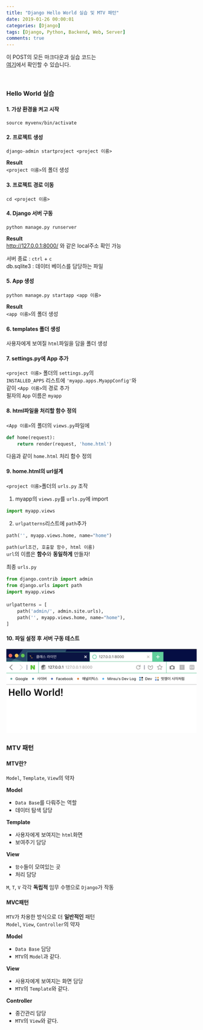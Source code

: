 ```yaml
---
title: "Django Hello World 실습 및 MTV 패턴"
date: 2019-01-26 00:00:01
categories: [Django]
tags: [Django, Python, Backend, Web, Server]
comments: true
---
```


이 POST의 모든 마크다운과 실습 코드는<br/>
[여기](https://github.com/LikeLionSCH/LikeLion_Study_Summary)에서 확인할 수 있습니다.

<br>

### Hello World 실습

#### 1. 가상 환경을 켜고 시작

```
source myvenv/bin/activate
```

#### 2. 프로젝트 생성

```
django-admin startproject <project 이름>
```

**Result**<br/>
`<project 이름>`의 폴더 생성

#### 3. 프로젝트 경로 이동

```
cd <project 이름>
```

#### 4. Django 서버 구동

```
python manage.py runserver
```

**Result**<br/>
http://127.0.0.1:8000/ 와 같은 local주소 확인 가능

서버 종료 : `ctrl` + `c`<br/>
db.sqlite3 : 데이터 베이스를 담당하는 파일<br/>

#### 5. App 생성

```
python manage.py startapp <app 이름>
```

**Result**<br/>
`<app 이름>`의 폴더 생성

#### 6. templates 폴더 생성<br/>

사용자에게 보여질 `html`파일을 담을 폴더 생성

#### 7. settings.py에 App 추가

`<project 이름>` 폴더의 `settings.py`의<br/>
`INSTALLED_APPS` 리스트에 `'myapp.apps.MyappConfig'`와<br/>
같이 `<App 이름>`의 경로 추가<br/>
필자의 `App` 이름은 `myapp`

#### 8. html파일을 처리할 함수 정의<br/>

`<App 이름>`의 폴더의 `views.py`파일에

```python
def home(request):
    return render(request, 'home.html')
```

다음과 같이 `home.html` 처리 함수 정의

#### 9. home.html의 url설계

`<project 이름>`폴더의 `urls.py` 조작

1. myapp의 `views.py`를 `urls.py`에 import

```python
import myapp.views
```

2. `urlpatterns`리스트에 `path`추가

```python
path('', myapp.views.home, name="home")
```

`path(url조건, 호출할 함수, html 이름)`<br/>
`url`의 이름은 **함수**와 **동일하게** 만들자!

최종 `urls.py`

```python
from django.contrib import admin
from django.urls import path
import myapp.views

urlpatterns = [
    path('admin/', admin.site.urls),
    path('', myapp.views.home, name="home"),
]
```

#### 10. 파일 설정 후 서버 구동 테스트<br/>

<img src="/assets/2019-01-26/1.png" width="600" height="auto">

<br/>

### MTV 패턴

#### MTV란?

`Model`, `Template`, `View`의 약자<br/>

**Model**

-   `Data Base`를 다뤄주는 역할
-   데이터 탐색 담당

**Template**

-   사용자에게 보여지는 `html`화면
-   보여주기 담당

**View**

-   `함수`들이 모여있는 곳
-   처리 담당

`M`, `T`, `V` 각각 **독립적** 임무 수행으로 `Django`가 작동

#### MVC패턴

`MTV`가 차용한 방식으로 더 **일반적인** 패턴<br/>
`Model`, `View`, `Controller`의 약자

**Model**

-   `Data Base` 담당
-   `MTV`의 `Model`과 같다.

**View**

-   사용자에게 보여지는 화면 담당
-   `MTV`의 `Template`와 같다.

**Controller**

-   중간관리 담당
-   `MTV`의 `View`와 같다.
